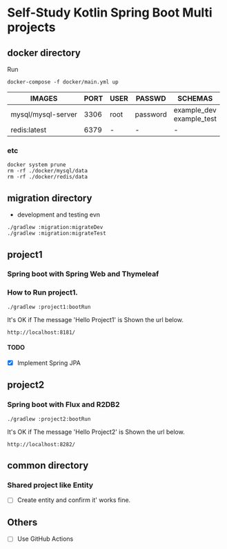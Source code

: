 # Self-Study Kotlin Spring Boot Multi projects 

## docker directory

Run
```
docker-compose -f docker/main.yml up
```

| IMAGES | PORT | USER | PASSWD | SCHEMAS |
| - | - | - | - | - |
| mysql/mysql-server | 3306 | root | password | example_dev<br>example_test |
| redis:latest | 6379 | - | - | - |

### etc

```
docker system prune
rm -rf ./docker/mysql/data
rm -rf ./docker/redis/data
```
## migration directory

- development and testing evn
```
./gradlew :migration:migrateDev
./gradlew :migration:migrateTest
```

## project1 
### Spring boot with Spring Web and Thymeleaf

### How to Run project1.

```
./gradlew :project1:bootRun
```

It's OK if The message 'Hello Project1' is Shown the url below.
```
http://localhost:8181/
```

#### TODO
- [x] Implement Spring JPA

## project2
### Spring boot with Flux and R2DB2

```
./gradlew :project2:bootRun
```

It's OK if The message 'Hello Project2' is Shown the url below.
```
http://localhost:8282/
```

## common directory
### Shared project like Entity

- [ ] Create entity and confirm it' works fine.


## Others

- [ ] Use GitHub Actions